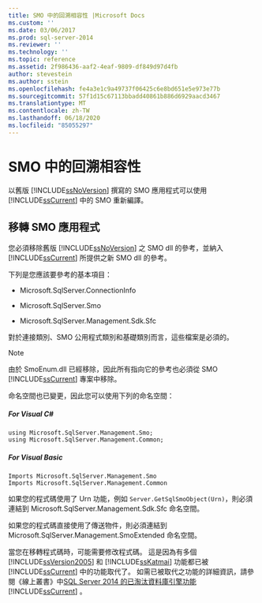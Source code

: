 ```yaml
---
title: SMO 中的回溯相容性 |Microsoft Docs
ms.custom: ''
ms.date: 03/06/2017
ms.prod: sql-server-2014
ms.reviewer: ''
ms.technology: ''
ms.topic: reference
ms.assetid: 2f986436-aaf2-4eaf-9809-df849d97d4fb
author: stevestein
ms.author: sstein
ms.openlocfilehash: fe4a3e1c9a49737f06425c6e8bd651e5e973e77b
ms.sourcegitcommit: 57f1d15c67113bbadd40861b886d6929aacd3467
ms.translationtype: MT
ms.contentlocale: zh-TW
ms.lasthandoff: 06/18/2020
ms.locfileid: "85055297"
---
```

# <a name="backward-compatibility-in-smo"></a>SMO 中的回溯相容性
  以舊版 [!INCLUDE[ssNoVersion](../../includes/ssnoversion-md.md)] 撰寫的 SMO 應用程式可以使用 [!INCLUDE[ssCurrent](../../includes/sscurrent-md.md)] 中的 SMO 重新編譯。  
  
## <a name="migrating-smo-applications"></a>移轉 SMO 應用程式  
 您必須移除舊版 [!INCLUDE[ssNoVersion](../../includes/ssnoversion-md.md)] 之 SMO dll 的參考，並納入 [!INCLUDE[ssCurrent](../../includes/sscurrent-md.md)] 所提供之新 SMO dll 的參考。  
  
 下列是您應該要參考的基本項目：  
  
-   Microsoft.SqlServer.ConnectionInfo  
  
-   Microsoft.SqlServer.Smo  
  
-   Microsoft.SqlServer.Management.Sdk.Sfc  
  
 對於連接類別、SMO 公用程式類別和基礎類別而言，這些檔案是必須的。  
  
> [!NOTE]  
>  由於 SmoEnum.dll 已經移除，因此所有指向它的參考也必須從 SMO [!INCLUDE[ssCurrent](../../includes/sscurrent-md.md)] 專案中移除。  
  
 命名空間也已變更，因此您可以使用下列的命名空間：  
  
##### <a name="for-visual-c"></a>For Visual C#  
  
```  
using Microsoft.SqlServer.Management.Smo;  
using Microsoft.SqlServer.Management.Common;  
```  
  
##### <a name="for-visual-basic"></a>For Visual Basic  
  
```  
Imports Microsoft.SqlServer.Management.Smo  
Imports Microsoft.SqlServer.Management.Common  
```  
  
 如果您的程式碼使用了 Urn 功能，例如 `Server.GetSqlSmoObject(Urn)`，則必須連結到 Microsoft.SqlServer.Management.Sdk.Sfc 命名空間。  
  
 如果您的程式碼直接使用了傳送物件，則必須連結到 Microsoft.SqlServer.Management.SmoExtended 命名空間。  
  
 當您在移轉程式碼時，可能需要修改程式碼。 這是因為有多個 [!INCLUDE[ssVersion2005](../../includes/ssversion2005-md.md)] 和 [!INCLUDE[ssKatmai](../../includes/sskatmai-md.md)] 功能都已被 [!INCLUDE[ssCurrent](../../includes/sscurrent-md.md)] 中的功能取代了。 如需已被取代之功能的詳細資訊，請參閱《線上叢書》中[SQL Server 2014 的已淘汰資料庫引擎功能](../../database-engine/deprecated-database-engine-features-in-sql-server-2016.md) [!INCLUDE[ssCurrent](../../includes/sscurrent-md.md)] 。  
  
  
